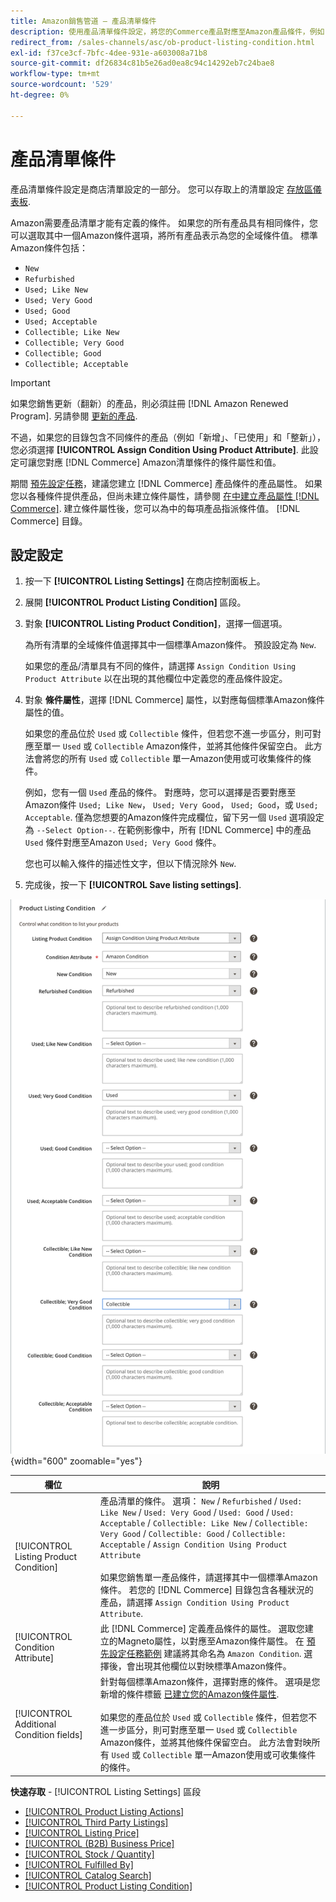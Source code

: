 ```yaml
---
title: Amazon銷售管道 — 產品清單條件
description: 使用產品清單條件設定，將您的Commerce產品對應至Amazon產品條件，例如「新增」或「整新」。
redirect_from: /sales-channels/asc/ob-product-listing-condition.html
exl-id: f37ce3cf-7bfc-4dee-931e-a603008a71b8
source-git-commit: df26834c81b5e26ad0ea8c94c14292eb7c24bae8
workflow-type: tm+mt
source-wordcount: '529'
ht-degree: 0%

---
```


# 產品清單條件

產品清單條件設定是商店清單設定的一部分。 您可以存取上的清單設定 [存放區儀表板](./amazon-store-dashboard.md).

Amazon需要產品清單才能有定義的條件。 如果您的所有產品具有相同條件，您可以選取其中一個Amazon條件選項，將所有產品表示為您的全域條件值。 標準Amazon條件包括：

- `New`
- `Refurbished`
- `Used; Like New`
- `Used; Very Good`
- `Used; Good`
- `Used; Acceptable`
- `Collectible; Like New`
- `Collectible; Very Good`
- `Collectible; Good`
- `Collectible; Acceptable`

>[!IMPORTANT]
>
>如果您銷售更新（翻新）的產品，則必須註冊 [!DNL Amazon Renewed Program]. 另請參閱 [更新的產品](./renewed-products.md).

不過，如果您的目錄包含不同條件的產品（例如「新增」、「已使用」和「整新」），您必須選擇 **[!UICONTROL Assign Condition Using Product Attribute]**. 此設定可讓您對應 [!DNL Commerce] Amazon清單條件的條件屬性和值。

期間 [預先設定任務](./amazon-pre-setup-tasks.md)，建議您建立 [!DNL Commerce] 產品條件的產品屬性。 如果您以各種條件提供產品，但尚未建立條件屬性，請參閱 [在中建立產品屬性 [!DNL Commerce]](./ob-creating-magento-attributes.md). 建立條件屬性後，您可以為中的每項產品指派條件值。 [!DNL Commerce] 目錄。

## 設定設定

1. 按一下 **[!UICONTROL Listing Settings]** 在商店控制面板上。

1. 展開 **[!UICONTROL Product Listing Condition]** 區段。

1. 對象 **[!UICONTROL Listing Product Condition]**，選擇一個選項。

   為所有清單的全域條件值選擇其中一個標準Amazon條件。 預設設定為 `New`.

   如果您的產品/清單具有不同的條件，請選擇 `Assign Condition Using Product Attribute` 以在出現的其他欄位中定義您的產品條件設定。

1. 對象 **條件屬性**，選擇 [!DNL Commerce] 屬性，以對應每個標準Amazon條件屬性的值。

   如果您的產品位於 `Used` 或 `Collectible` 條件，但若您不進一步區分，則可對應至單一 `Used` 或 `Collectible` Amazon條件，並將其他條件保留空白。 此方法會將您的所有 `Used` 或 `Collectible` 單一Amazon使用或可收集條件的條件。

   例如，您有一個 `Used` 產品的條件。 對應時，您可以選擇是否要對應至Amazon條件 `Used; Like New`， `Used; Very Good`， `Used; Good`，或 `Used; Acceptable`. 僅為您想要的Amazon條件完成欄位，留下另一個 `Used` 選項設定為 `--Select Option--`. 在範例影像中，所有 [!DNL Commerce] 中的產品 `Used` 條件對應至Amazon `Used; Very Good` 條件。

   您也可以輸入條件的描述性文字，但以下情況除外 `New`.

1. 完成後，按一下 **[!UICONTROL Save listing settings]**.

![產品清單條件](assets/amazon-product-listing-condition.png){width="600" zoomable="yes"}

| 欄位 | 說明 |
|---|---|
| [!UICONTROL Listing Product Condition] | 產品清單的條件。 選項： `New` / `Refurbished` / `Used: Like New` / `Used: Very Good` / `Used: Good` / `Used: Acceptable` / `Collectible: Like New` / `Collectible: Very Good` / `Collectible: Good` / `Collectible: Acceptable` / `Assign Condition Using Product Attribute`<br><br>如果您銷售單一產品條件，請選擇其中一個標準Amazon條件。 若您的 [!DNL Commerce] 目錄包含各種狀況的產品，請選擇 `Assign Condition Using Product Attribute`. |
| [!UICONTROL Condition Attribute] | 此 [!DNL Commerce] 定義產品條件的屬性。 選取您建立的Magneto屬性，以對應至Amazon條件屬性。 在 [預先設定任務範例](./ob-creating-magento-attributes.md) 建議將其命名為 `Amazon Condition`. 選擇後，會出現其他欄位以對映標準Amazon條件。 |
| [!UICONTROL Additional Condition fields] | 針對每個標準Amazon條件，選擇對應的條件。 選項是您新增的條件標籤 [已建立您的Amazon條件屬性](./ob-creating-magento-attributes.md).<br><br>如果您的產品位於 `Used` 或 `Collectible` 條件，但若您不進一步區分，則可對應至單一 `Used` 或 `Collectible` Amazon條件，並將其他條件保留空白。 此方法會對映所有 `Used` 或 `Collectible` 單一Amazon使用或可收集條件的條件。 |

**快速存取** - [!UICONTROL Listing Settings] 區段

- [[!UICONTROL Product Listing Actions]](./product-listing-actions.md)
- [[!UICONTROL Third Party Listings]](./third-party-listing-settings.md)
- [[!UICONTROL Listing Price]](./listing-price.md)
- [[!UICONTROL (B2B) Business Price]](./business-pricing.md)
- [[!UICONTROL Stock / Quantity]](./stock-quantity.md)
- [[!UICONTROL Fulfilled By]](./fulfilled-by.md)
- [[!UICONTROL Catalog Search]](./catalog-search.md)
- [[!UICONTROL Product Listing Condition]](./product-listing-condition.md)
